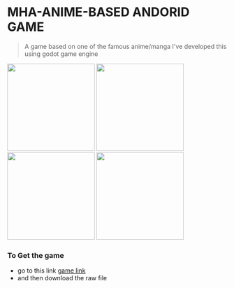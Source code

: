 # MHA-ANIME-BASED ANDORID GAME
> A game based on one of the famous anime/manga
> I've developed this using godot game engine 


<img src="https://github.com/green-gray-gaurav/MHA_ANIME_ANDORID_GAME/blob/master/Screenshot%202023-11-10%20160708.png?raw=true" width="200">

<img src="https://github.com/green-gray-gaurav/MHA_ANIME_ANDORID_GAME/blob/master/s2.png?raw=true" width="200">

<img src="https://github.com/green-gray-gaurav/MHA_ANIME_ANDORID_GAME/blob/master/s3.png?raw=true" width="200">

<img src="https://github.com/green-gray-gaurav/MHA_ANIME_ANDORID_GAME/blob/master/s4.png?raw=true" width="200">

### To Get the game
* go to this link
[game link](https://github.com/green-gray-gaurav/MHA_ANIME_ANDORID_GAME/blob/master/my_hero_academia_2.apk)
* and then download the raw file 

